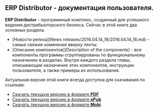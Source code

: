 ## ERP Distributor - документация пользователя.

**ERP Distributor** - программный комплекс, созданный для успешного ведения дистрибьюторского бизнеса. Сейчас в этой книге два основных раздела.
- [Новости релиза](News releases/2016.04.14_16/2016.04.14_16.md) - самые свежие изменения вверху ленты.
- [Описание компонентов](Description of the components) - все компоненты программы сгруппиррованы по функциональному
назначению в разделах. Внутри каждого раздела главы, описывающие  назначение этих компонентов, инструкции пользователя, а также примеры их использования.

Актуальная версия этой книги всегда доступна для скачивания по ссылкам:


* [Скачать текущую версию в  формате **PDF**](https://www.gitbook.com/download/pdf/book/idistributor/distributor)
* [Скачать текущую версию в формате **ePub**](https://www.gitbook.com/download/epub/book/idistributor/distributor)
* [Скачать текущую версию в формате **Mobi**](https://www.gitbook.com/download/mobi/book/idistributor/distributor)
